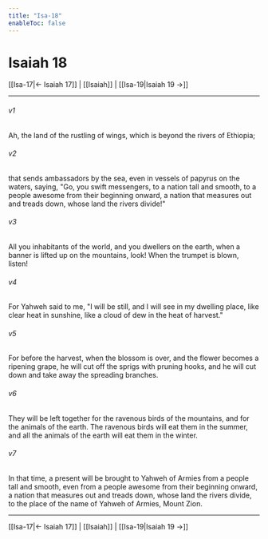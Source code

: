 ```yaml
---
title: "Isa-18"
enableToc: false
---
```

# Isaiah 18

[[Isa-17|← Isaiah 17]] | [[Isaiah]] | [[Isa-19|Isaiah 19 →]]
***



###### v1 
Ah, the land of the rustling of wings, which is beyond the rivers of Ethiopia; 

###### v2 
that sends ambassadors by the sea, even in vessels of papyrus on the waters, saying, "Go, you swift messengers, to a nation tall and smooth, to a people awesome from their beginning onward, a nation that measures out and treads down, whose land the rivers divide!" 

###### v3 
All you inhabitants of the world, and you dwellers on the earth, when a banner is lifted up on the mountains, look! When the trumpet is blown, listen! 

###### v4 
For Yahweh said to me, "I will be still, and I will see in my dwelling place, like clear heat in sunshine, like a cloud of dew in the heat of harvest." 

###### v5 
For before the harvest, when the blossom is over, and the flower becomes a ripening grape, he will cut off the sprigs with pruning hooks, and he will cut down and take away the spreading branches. 

###### v6 
They will be left together for the ravenous birds of the mountains, and for the animals of the earth. The ravenous birds will eat them in the summer, and all the animals of the earth will eat them in the winter. 

###### v7 
In that time, a present will be brought to Yahweh of Armies from a people tall and smooth, even from a people awesome from their beginning onward, a nation that measures out and treads down, whose land the rivers divide, to the place of the name of Yahweh of Armies, Mount Zion.

***
[[Isa-17|← Isaiah 17]] | [[Isaiah]] | [[Isa-19|Isaiah 19 →]]
